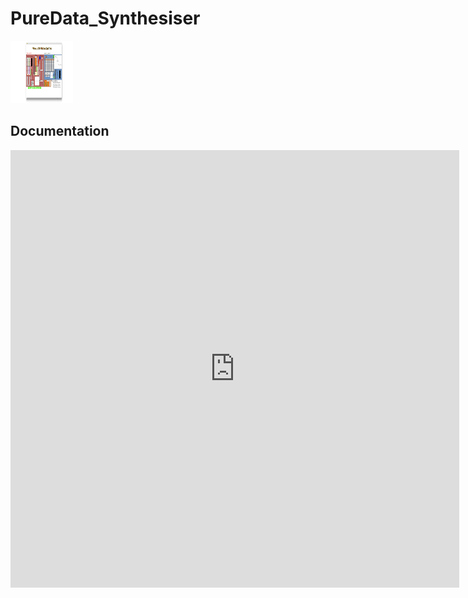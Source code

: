 # PureData_Synthesiser

<img src="/Pure Data Synthesiser GUI.jpg" alt="Pure Data Synthesiser GUI" style="height: 100px; width:100px;"/>

Documentation
---------

<iframe src="http://docs.google.com/gview?url=http://example.com/Sound Synthesis Project Report.pdf&embedded=true" style="width:718px; height:700px;" frameborder="0"></iframe>
